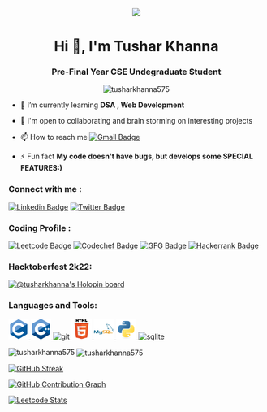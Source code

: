 <p align="center"> <img src="https://user-images.githubusercontent.com/74552274/204304797-fe0739f8-fe11-4f49-8903-c51ca2aab8cd.png" /> </p>



<h1 align="center">Hi 👋, I'm Tushar Khanna</h1>
<h3 align="center">Pre-Final Year CSE Undegraduate Student</h3>

<p align="center"> <img src="https://komarev.com/ghpvc/?username=tushar5112&label=Profile%20views&color=0e75b6&style=plastic" alt="tusharkhanna575" /> </p>



- 🌱 I’m currently learning **DSA , Web Development**

- 💬 I'm open to collaborating and brain storming on interesting projects

- 📫 How to reach me [![Gmail Badge](https://img.shields.io/badge/-khanna.tushar5112@gmail.com-c14438?style=flat-sqaure&logo=Gmail&logoColor=white&link=mailto:khanna.tushar5112@gmail.com)](mailto:khanna.tushar5112@gmail.com)

- ⚡ Fun fact **My code doesn't have bugs, but develops some SPECIAL FEATURES:)**

<h3 align="left">Connect with me :</h3>
<p align="left">

[![Linkedin Badge](https://img.shields.io/badge/-Tushar_Khanna-blue?style=flat-square&logo=Linkedin&logoColor=white&link=https://www.linkedin.com/in/tusharkhanna575/)](https://www.linkedin.com/in/tusharkhanna575/)
[![Twitter Badge](https://img.shields.io/badge/-Tushar_Khanna-informational?style=flat-square&logo=Twitter&logoColor=white&link=https://twitter.com/tusharkhanna575/)](https://twitter.com/tusharkhanna575/)

</p>


<h3 align="left">Coding Profile :</h3>
<p align="left">

[![Leetcode Badge](https://img.shields.io/badge/-Tushar_Khanna-black?style=plastic&logo=Leetcode&link=https://leetcode.com/tusharkhanna575/)](https://leetcode.com/tusharkhanna575/)
[![Codechef Badge](https://img.shields.io/badge/-Tushar_Khanna-black?style=plastic&logo=Codechef&link=https://www.codechef.com/users/tushark575/)](https://www.codechef.com/users/tushark575/)
[![GFG Badge](https://img.shields.io/badge/-Tushar_Khanna-black?style=plastic&logo=GeeksforGeeks&link=https://auth.geeksforgeeks.org/user/tusharkhanna5112/)](https://auth.geeksforgeeks.org/user/tusharkhanna5112/)
[![Hackerrank Badge](https://img.shields.io/badge/-Tushar_Khanna-black?style=plastic&logo=Hackerrank&link=https://www.hackerrank.com/tushar5112/)](https://www.hackerrank.com/tushar5112/) 
</p>

<h3 align="left">Hacktoberfest 2k22:</h3> 

[![@tusharkhanna's Holopin board](https://holopin.me/tusharkhanna)](https://holopin.io/@tusharkhanna)



<h3 align="left">Languages and Tools:</h3>
<p align="left"> <a href="https://www.cprogramming.com/" target="_blank" rel="noreferrer"> <img src="https://raw.githubusercontent.com/devicons/devicon/master/icons/c/c-original.svg" alt="c" width="40" height="40"/> </a> <a href="https://isocpp.org/" target="_blank" rel="noreferrer"> <img src="https://raw.githubusercontent.com/devicons/devicon/master/icons/cplusplus/cplusplus-original.svg" alt="cplusplus" width="40" height="40"/> </a> <a href="https://git-scm.com/" target="_blank" rel="noreferrer"> <img src="https://www.vectorlogo.zone/logos/git-scm/git-scm-icon.svg" alt="git" width="40" height="40"/> </a> <a href="https://www.w3.org/html/" target="_blank" rel="noreferrer"> <img src="https://raw.githubusercontent.com/devicons/devicon/master/icons/html5/html5-original-wordmark.svg" alt="html5" width="40" height="40"/> </a> <a href="https://www.mysql.com/" target="_blank" rel="noreferrer"> <img src="https://raw.githubusercontent.com/devicons/devicon/master/icons/mysql/mysql-original-wordmark.svg" alt="mysql" width="40" height="40"/> </a> <a href="https://www.python.org" target="_blank" rel="noreferrer"> <img src="https://raw.githubusercontent.com/devicons/devicon/master/icons/python/python-original.svg" alt="python" width="40" height="40"/> </a> <a href="https://www.sqlite.org/" target="_blank" rel="noreferrer"> <img src="https://www.vectorlogo.zone/logos/sqlite/sqlite-icon.svg" alt="sqlite" width="40" height="40"/> </a> </p>

<p><img align="left" src="https://github-readme-stats.vercel.app/api/top-langs?username=tusharkhanna575&show_icons=true&locale=en&layout=compact" alt="tusharkhanna575" /></p>

<p>&nbsp;<img align="center" src="https://github-readme-stats.vercel.app/api?username=tusharkhanna575&show_icons=true&locale=en" alt="tusharkhanna575" /> </p>

<!--  CONTRIBUTION AND STREAK BLOCK -->
 [![GitHub Streak](https://github-readme-streak-stats.herokuapp.com/?user=tusharkhanna575&currStreakNum=2FD3EB&fire=pink&sideLabels=F00&theme=nightowl)](https://git.io/streak-stats)       
 
<a href="http://www.github.com/tusharkhanna575"><img src="https://github-readme-activity-graph.cyclic.app/graph?username=tusharkhanna575&bg_color=1c1917&color=ffffff&line=0891b2&point=ffffff&area_color=1c1917&area=true&hide_border=true&custom_title=GitHub%20Commits%20Graph" alt="GitHub Contribution Graph" /></a>
        
[![Leetcode Stats](https://leetcard.jacoblin.cool/tusharkhanna575?theme=unicorn&ext=heatmap&border=0&radius=20)](https://leetcode.com/tusharkhanna575)
